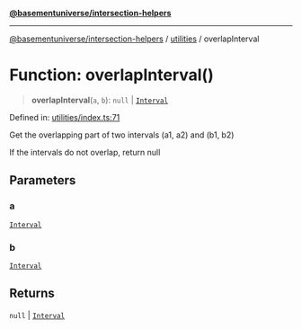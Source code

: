 [**@basementuniverse/intersection-helpers**](../../README.md)

***

[@basementuniverse/intersection-helpers](../../README.md) / [utilities](../README.md) / overlapInterval

# Function: overlapInterval()

> **overlapInterval**(`a`, `b`): `null` \| [`Interval`](../types/type-aliases/Interval.md)

Defined in: [utilities/index.ts:71](https://github.com/basementuniverse/intersection-helpers/blob/98a1762f467a7b92d986d7a09e3582c961f718d2/src/utilities/index.ts#L71)

Get the overlapping part of two intervals (a1, a2) and (b1, b2)

If the intervals do not overlap, return null

## Parameters

### a

[`Interval`](../types/type-aliases/Interval.md)

### b

[`Interval`](../types/type-aliases/Interval.md)

## Returns

`null` \| [`Interval`](../types/type-aliases/Interval.md)

